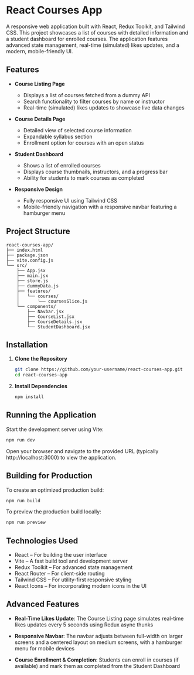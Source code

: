 # React Courses App

A responsive web application built with React, Redux Toolkit, and Tailwind CSS. This project showcases a list of courses with detailed information and a student dashboard for enrolled courses. The application features advanced state management, real-time (simulated) likes updates, and a modern, mobile-friendly UI.

## Features

* **Course Listing Page**
  - Displays a list of courses fetched from a dummy API
  - Search functionality to filter courses by name or instructor
  - Real-time (simulated) likes updates to showcase live data changes

* **Course Details Page**
  - Detailed view of selected course information
  - Expandable syllabus section
  - Enrollment option for courses with an open status

* **Student Dashboard**
  - Shows a list of enrolled courses
  - Displays course thumbnails, instructors, and a progress bar
  - Ability for students to mark courses as completed

* **Responsive Design**
  - Fully responsive UI using Tailwind CSS
  - Mobile-friendly navigation with a responsive navbar featuring a hamburger menu

## Project Structure

```
react-courses-app/
├── index.html
├── package.json
├── vite.config.js
└── src/
    ├── App.jsx
    ├── main.jsx
    ├── store.js
    ├── dummyData.js
    ├── features/
    │   └── courses/
    │       └── coursesSlice.js
    └── components/
        ├── Navbar.jsx
        ├── CourseList.jsx
        ├── CourseDetails.jsx
        └── StudentDashboard.jsx
```

## Installation

1. **Clone the Repository**
   ```bash
   git clone https://github.com/your-username/react-courses-app.git
   cd react-courses-app
   ```

2. **Install Dependencies**
   ```bash
   npm install
   ```

## Running the Application

Start the development server using Vite:
```bash
npm run dev
```

Open your browser and navigate to the provided URL (typically http://localhost:3000) to view the application.

## Building for Production

To create an optimized production build:
```bash
npm run build
```

To preview the production build locally:
```bash
npm run preview
```

## Technologies Used

* React – For building the user interface
* Vite – A fast build tool and development server
* Redux Toolkit – For advanced state management
* React Router – For client-side routing
* Tailwind CSS – For utility-first responsive styling
* React Icons – For incorporating modern icons in the UI

## Advanced Features

* **Real-Time Likes Update**: The Course Listing page simulates real-time likes updates every 5 seconds using Redux async thunks

* **Responsive Navbar**: The navbar adjusts between full-width on larger screens and a centered layout on medium screens, with a hamburger menu for mobile devices

* **Course Enrollment & Completion**: Students can enroll in courses (if available) and mark them as completed from the Student Dashboard
